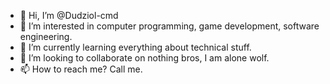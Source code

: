 - 👋 Hi, I’m @Dudziol-cmd
- 👀 I’m interested in computer programming, game development, software engineering.
- 🌱 I’m currently learning everything about technical stuff.
- 💞️ I’m looking to collaborate on nothing bros, I am alone wolf.
- 📫 How to reach me? Call me.

<!---
Dudziol-cmd/Dudziol-cmd is a ✨ special ✨ repository because its `README.md` (this file) appears on your GitHub profile.
You can click the Preview link to take a look at your changes.
--->
